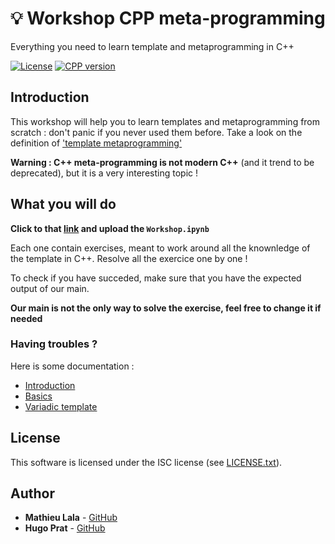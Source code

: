 # :bulb: Workshop CPP meta-programming

Everything you need to learn template and metaprogramming in C++

[![License](https://img.shields.io/github/license/IamBlueSlime/TalkOpenSource.svg?style=flat-square)](LICENSE.txt)
[![CPP version](https://img.shields.io/badge/CPP%20standard-98-1abc9c.svg)](http://www.cplusplus.com/doc/oldtutorial/)

## Introduction

This workshop will help you to learn templates and metaprogramming from scratch : don't panic if you never used them before.
Take a look on the definition of ['template metaprogramming'](https://en.wikipedia.org/wiki/Template_metaprogramming)

**Warning : C++ meta-programming is not modern C++**  (and it trend to be deprecated), but it is a very interesting topic !

## What you will do

**Click to that [link](https://mybinder.org/v2/gh/QuantStack/xeus-cling/stable?filepath=notebooks/xcpp.ipynb) and upload the `Workshop.ipynb`**

Each one contain exercises, meant to work around all the knownledge of the template in C++.
Resolve all the exercice one by one !

To check if you have succeded, make sure that you have the expected output of our main.

**Our main is not the only way to solve the exercise, feel free to change it if needed**

### Having troubles ?

Here is some documentation :

* [Introduction](https://blog.feabhas.com/2014/05/an-introduction-to-c-templates/)
* [Basics](https://www.codeproject.com/Articles/3743/A-gentle-introduction-to-Template-Metaprogramming)
* [Variadic template](https://eli.thegreenplace.net/2014/variadic-templates-in-c/)

## License

This software is licensed under the ISC license (see [LICENSE.txt](LICENSE.txt)).

## Author

* **Mathieu Lala**  - [GitHub](https://github.com/Mathieu-Lala)
* **Hugo Prat**     - [GitHub](https://github.com/HugoPrat)
